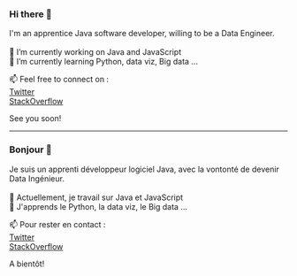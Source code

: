 ### Hi there 👋

I'm an apprentice Java software developer, willing to be a Data Engineer. <br />
<br />
🔭 I’m currently working on Java and JavaScript <br />
🌱 I’m currently learning Python, data viz, Big data ... <br />

📫 Feel free to connect on : <br/> 
[Twitter](https://twitter.com/benjamin_pradon) <br />
[StackOverflow](https://stackoverflow.com/users/9221079/textsolver34761) <br />

See you soon!

<hr>

### Bonjour 👋

Je suis un apprenti développeur logiciel Java, avec la vontonté de devenir Data Ingénieur. <br />
<br />
🔭 Actuellement, je travail sur Java et JavaScript <br />
🌱 J'apprends le Python, la data viz, le Big data ... <br />

📫 Pour rester en contact : <br/> 
[Twitter](https://twitter.com/benjamin_pradon) <br />
[StackOverflow](https://stackoverflow.com/users/9221079/textsolver34761) <br />


A bientôt!


<!--
**textSolver34761/textSolver34761** is a ✨ _special_ ✨ repository because its `README.md` (this file) appears on your GitHub profile.

Here are some ideas to get you started:

- 🔭 I’m currently working on ...
- 🌱 I’m currently learning ...
- 👯 I’m looking to collaborate on ...
- 🤔 I’m looking for help with ...
- 💬 Ask me about ...
- 📫 How to reach me: ...
- 😄 Pronouns: ...
- ⚡ Fun fact: ...
-->
